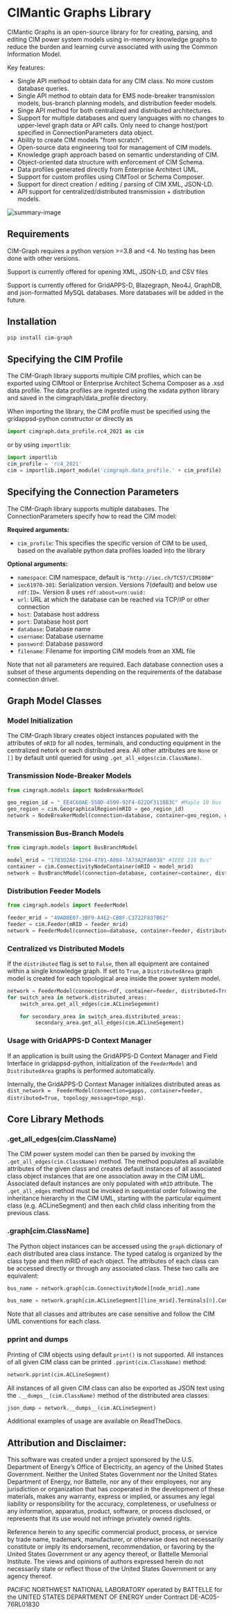 # CIMantic Graphs Library

CIMantic Graphs is an open-source library for for creating, parsing, and editing CIM power system models using in-memory knowledge graphs to reduce the burden and learning curve associated with using the Common Information Model.

Key features:

* Single API method to obtain data for any CIM class. No more custom database queries.
* Single API method to obtain data for EMS node-breaker transmission models, bus-branch planning models, and distribution feeder models.
* Singe API method for both centralized and distributed architectures.
* Support for multiple databases and query languages with no changes to upper-level graph data or API calls. Only need to change host/port specified in ConnectionParameters data object.
* Ability to create CIM models "from scratch".
* Open-source data engineering tool for management of CIM models.
* Knowledge graph approach based on semantic understanding of CIM.
* Object-oriented data structure with enforcement of CIM Schema.
* Data profiles generated directly from Enterprise Architect UML.
* Support for custom profiles using CIMTool or Schema Composer.
* Support for direct creation / editing / parsing of CIM XML, JSON-LD.
* API support for centralized/distributed transmission + distribution models.

![summary-image](./cim_graph_structure.png)


## Requirements

CIM-Graph requires a python version >=3.8 and <4. No testing has been done with other versions.

Support is currently offered for opening XML, JSON-LD, and CSV files

Support is currently offered for GridAPPS-D, Blazegraph, Neo4J, GraphDB, and json-formatted MySQL databases. More databases will be added in the future.


## Installation

```bash
pip install cim-graph
```

## Specifying the CIM Profile

The CIM-Graph library supports multiple CIM profiles, which can be exported using CIMtool or Enterprise Architect Schema Composer as a .xsd data profile. The data profiles are ingested using the xsdata python library and saved in the cimgraph/data_profile directory.

When importing the library, the CIM profile must be specified using the gridappsd-python constructor or directly as

```python
import cimgraph.data_profile.rc4_2021 as cim
```

or by using `importlib`:

```python
import importlib
cim_profile = 'rc4_2021'
cim = importlib.import_module('cimgraph.data_profile.' + cim_profile)
```
## Specifying the Connection Parameters

The CIM-Graph library supports multiple databases. The ConnectionParameters specify how to read the CIM model:

__Required arguments:__

* `cim_profile`: This specifies the specific version of CIM to be used, based on the available python data profiles loaded into the library

__Optional arguments:__

* `namespace`: CIM namespace, default is `"http://iec.ch/TC57/CIM100#"`
* `iec61970-301`: Serialization version. Versions 7(default) and below use `rdf:ID=`. Version 8 uses `rdf:about=urn:uuid:`
* `url`: URL at which the database can be reached via TCP/IP or other connection
* `host`: Database host address
* `port`: Database host port
* `database`: Database name
* `username`: Database username
* `password`: Database password
* `filename`: Filename for importing CIM models from an XML file

Note that not all parameters are required. Each database connection uses a subset of these arguments depending on the requirements of the database connection driver.

## Graph Model Classes

### Model Initialization

The CIM-Graph library creates object instances populated with the attributes of `mRID` for all nodes, terminals, and conducting equipment in the centralized netork or each distributed area. All other attributes are `None` or `[]` by default until queried for using `.get_all_edges(cim.ClassName)`.

### Transmission Node-Breaker Models

```python
from cimgraph.models import NodeBreakerModel

geo_region_id = "_EE4C60AE-550D-4599-92F4-022DF3118B3C" #Maple 10 bus
geo_region = cim.GeographicalRegion(mRID = geo_region_id)
network = NodeBreakerModel(connection=database, container=geo_region, distributed=True)
```

### Transmission Bus-Branch Models
```python
from cimgraph.models import BusBranchModel

model_mrid = "1783D2A8-1204-4781-A0B4-7A73A2FA6038" #IEEE 118 Bus"
container = cim.ConnectivityNodeContainer(mRID = model_mrid)
network = BusBranchModel(connection=database, container=container, distributed=False)
```

### Distribution Feeder Models

```python
from cimgraph.models import FeederModel

feeder_mrid = "49AD8E07-3BF9-A4E2-CB8F-C3722F837B62"
feeder = cim.Feeder(mRID = feeder_mrid)
network = FeederModel(connection=database, container=feeder, distributed=False)
```
### Centralized vs Distributed Models

If the `distributed` flag is set to `False`, then all equipment are contained within a single knowledge graph. If set to `True`, a `DistributedArea` graph model is created for each topological area inside the power system model.

```python
network = FeederModel(connection=rdf, container=feeder, distributed=True)
for switch_area in network.distributed_areas:
    switch_area.get_all_edges(cim.ACLineSegement)

    for secondary_area in switch_area.distributed_areas:
         secondary_area.get_all_edges(cim.ACLineSegement)
```


### Usage with GridAPPS-D Context Manager

If an application is built using the GridAPPS-D Context Manager and Field Interface in gridappsd-python, initialization of the `FeederModel` and `DistributedArea` graphs is performed automatically.

Internally, the GridAPPS-D Context Manager initializes distributed areas as `dist_network =  FeederModel(connection=gapps, container=feeder, distributed=True, topology_message=topo_msg)`.

## Core Library Methods

### .get_all_edges(cim.ClassName)
The CIM power system model can then be parsed by invoking the `.get_all_edges(cim.ClassName)` method. The method populates all available attributes of the given class and creates default instances of all associated class object instances that are one association away in the CIM UML. Associated default instances are only populated with `mRID` attribute. The `.get_all_edges` method must be invoked in sequential order following the inheritance hierarchy in the CIM UML, starting with the particular equiment class (e.g. ACLineSegment) and then each child class inheriting from the previous class.

### .graph[cim.ClassName]
The Python object instances can be accessed using the `graph` dictionary of each distributed area class instance. The typed catalog is organized by the class type and then mRID of each object. The attributes of each class can be accessed directly or through any associated class. These two calls are equivalent:

```python
bus_name = network.graph[cim.ConnectivityNode][node_mrid].name
```

```python
bus_name = network.graph[cim.ACLineSegment][line_mrid].Terminals[0].ConnectivityNode.name
```

Note that all classes and attributes are case sensitive and follow the CIM UML conventions for each class.

### pprint and __dumps__

Printing of CIM objects using default `print()` is not supported. All instances of all given CIM class can be printed `.pprint(cim.ClassName)` method:

```python
network.pprint(cim.ACLineSegment)
```

All instances of all given CIM class can also be exported as JSON text using the `.__dumps__(cim.ClassName)` method of the distributed area classes:

```python
json_dump = network.__dumps__(cim.ACLineSegment)
```

Additional examples of usage are available on ReadTheDocs.

## Attribution and Disclaimer: 

This software was created under a project sponsored by the U.S. Department of Energy’s Office of Electricity, an agency of the United States Government.  Neither the United States Government nor the United States Department of Energy, nor Battelle, nor any of their employees, nor any jurisdiction or organization that has cooperated in the development of these materials, makes any warranty, express or implied, or assumes any legal liability or responsibility for the accuracy, completeness, or usefulness or any information, apparatus, product, software, or process disclosed, or represents that its use would not infringe privately owned rights.

Reference herein to any specific commercial product, process, or service by trade name, trademark, manufacturer, or otherwise does not necessarily constitute or imply its endorsement, recommendation, or favoring by the United States Government or any agency thereof, or Battelle Memorial Institute. The views and opinions of authors expressed herein do not necessarily state or reflect those of the United States Government or any agency thereof.

PACIFIC NORTHWEST NATIONAL LABORATORY
operated by
BATTELLE
for the
UNITED STATES DEPARTMENT OF ENERGY
under Contract DE-AC05-76RL01830
